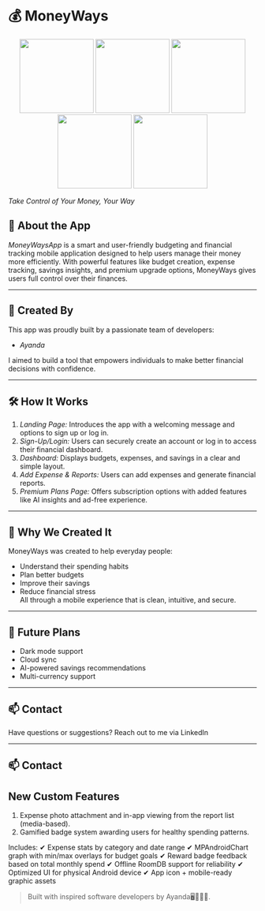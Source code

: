 # 💰 MoneyWays

<p align="center">
  <img src="https://github.com/user-attachments/assets/f87c27cd-c9cf-42eb-a613-7192f5e626c7" width="150" />
  <img src="https://github.com/user-attachments/assets/95b651e5-8a96-42d3-aca6-bd6aaaff9755" width="150" />
  <img src="https://github.com/user-attachments/assets/9fbf2b4d-7676-44bc-8cd6-eae382ac7109" width="150" />
  <img src="https://github.com/user-attachments/assets/59a0ac82-8b8a-4add-a038-70b421e2b95a" width="150" />
  <img src="https://github.com/user-attachments/assets/a392726e-8f8f-47c9-b11c-8cfc4a6de35e" width="150" />
</p>

*Take Control of Your Money, Your Way*

## 📱 About the App

*MoneyWaysApp* is a smart and user-friendly budgeting and financial tracking mobile application designed to help users manage their money more efficiently. With powerful features like budget creation, expense tracking, savings insights, and premium upgrade options, MoneyWays gives users full control over their finances.

---

## 👥 Created By

This app was proudly built by a passionate team of developers:
- *Ayanda*

I aimed to build a tool that empowers individuals to make better financial decisions with confidence.

---

## 🛠 How It Works

1. *Landing Page:* Introduces the app with a welcoming message and options to sign up or log in.
2. *Sign-Up/Login:* Users can securely create an account or log in to access their financial dashboard.
3. *Dashboard:* Displays budgets, expenses, and savings in a clear and simple layout.
4. *Add Expense & Reports:* Users can add expenses and generate financial reports.
5. *Premium Plans Page:* Offers subscription options with added features like AI insights and ad-free experience.

---

## 🎯 Why We Created It

MoneyWays was created to help everyday people:
- Understand their spending habits
- Plan better budgets
- Improve their savings
- Reduce financial stress  
All through a mobile experience that is clean, intuitive, and secure.

---

## 🚀 Future Plans

- Dark mode support
- Cloud sync
- AI-powered savings recommendations
- Multi-currency support

---

## 📫 Contact

Have questions or suggestions? Reach out to me via LinkedIn 

---

## 📫 Contact

##  New Custom Features
1. Expense photo attachment and in-app viewing from the report list (media-based).
2. Gamified badge system awarding users for healthy spending patterns.

Includes:
✔ Expense stats by category and date range
✔ MPAndroidChart graph with min/max overlays for budget goals
✔ Reward badge feedback based on total monthly spend
✔ Offline RoomDB support for reliability
✔ Optimized UI for physical Android device
✔ App icon + mobile-ready graphic assets

> Built with inspired software developers by Ayanda🖥👨🏾‍💻.
